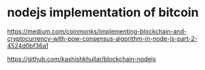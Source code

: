 # nodejs implementation of bitcoin

https://medium.com/coinmonks/implementing-blockchain-and-cryptocurrency-with-pow-consensus-algorithm-in-node-js-part-2-4524d0bf36a1

https://github.com/kashishkhullar/blockchain-nodejs
 
